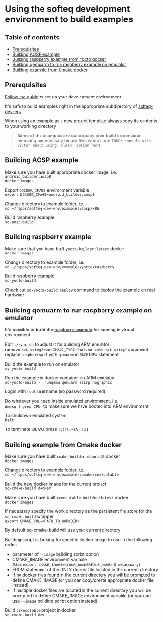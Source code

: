 # Using the softeq development environment to build examples

## Table of contents

- [Prerequisites](#prerequisites)
- [Building AOSP example](#building-aosp-example)
- [Building raspberry example from Yocto docker](#building-raspberry-example)
- [Building qemuarm to run raspberry example on emulator](#building-qemuarm-to-run-raspberry-example-on-emulator)
- [Building example from Cmake docker](#building-example-from-cmake-docker)

## <a name="prerequisites"></a>Prerequisites

[Follow the guide](../README.md) to set up your development environment

It's safe to build examples right in the appropriate subdirectory of [softeq-dev-env](../examples/)

When using an example as a new project template always copy its contents to your working directory

>Some of the examples are quite spacy after build so consider removing unnecessary binary files when done `TODO: consult with Victor about using 'clean' option here`

## <a name="building-aosp-example"></a>Building AOSP example

Make sure you have built appropriate docker image, i.e. `android_builder:aosp8`   
`docker images`

Export `DOCKER_IMAGE` environment variable  
`export DOCKER_IMAGE=android_builder:aosp8`

Change directory to example folder, i.e.  
`cd ~/repos/softeq-dev-env/examples/aosp/x86`

Build raspberry example  
`sq-aosp-build`

## <a name="building-raspberry-example"></a>Building raspberry example

Make sure that you have built `yocto-builder:latest` docker  
`docker images`

Change directory to example folder, i.e.  
`cd ~/repos/softeq-dev-env/examples/yocto/raspberry`

Build raspberry example  
`sq-yocto-build`

Check out `sq-yocto-build deploy` command to deploy the example on real hardware  

## <a name="building-qemuarm-to-run-raspberry-example-on-emulator"></a>Building qemuarm to run raspberry example on emulator

It's possible to build the [raspberry example](#building-raspberry-example) for running in virtual environment

Edit `./sync.sh` to adjust it for building ARM emulator:  
remove `rpi-sdimg` from `IMAGE_TYPE="tar.xz ext3 rpi-sdimg"` statement  
replace `raspberrypi3` with `qemuarm` in `MACHINE=` statement

Build the example to run on emulator  
`sq-yocto-build`

Run the example in docker container on ARM emulator  
`sq-yocto-build -- runqemu qemuarm slirp nographic`

Login with `root` username (no password required)

Do whatever you need inside emulated environment, i.e.  
`dmesg | grep CPU:` to make sure we have booted into ARM environment 

To shutdown emulated system  
`halt`

To terminate QEMU press `[Ctrl]+[A] [x]`

## <a name="building-example-from-cmake-docker"></a>Building example from Cmake docker

Make sure you have built `cmake-builder:ubuntu20` docker  
`docker images`

Change directory to example folder, i.e.  
`cd ~/repos/softeq-dev-env/examples/cmake/cexecutable`

Build the new docker image for the current project  
`sq-cmake-build docker`

Make sure you have built `cexecutable-builder:latest` docker  
`docker images`

If necessary specify the work directory as the persistent file store for the `sq-cmake-build` wrapper  
`export CMAKE_VOL=<PATH_TO_WORKDIR>`

By default sq-cmake-build will use your current directory

Building script is looking for specific docker image to use in the following order:
- parameter of `--image` building script option
- CMAKE_IMAGE environment variable  
(Use `export CMAKE_IMAGE=<YOUR_DOCKERFILE_NAME>` if necessary)
- FROM statement of the ONLY docker file located in the current directory
- If no docker files found in the current directory you will be prompted to define CMAKE_IMAGE (or you can copy/create appropriate docker file instead)
- If multiple docker files are located in the current directory you will be prompted to define CMAKE_IMAGE environment variable (or you can use `--image` building script option instead)

Build `cexecutable` project in docker  
`sq-cmake-build dev`
